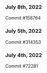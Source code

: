 ### July 8th, 2022

Commit #158764

### July 5th, 2022

Commit #314353


### July 4th, 2022

Commit #72281
